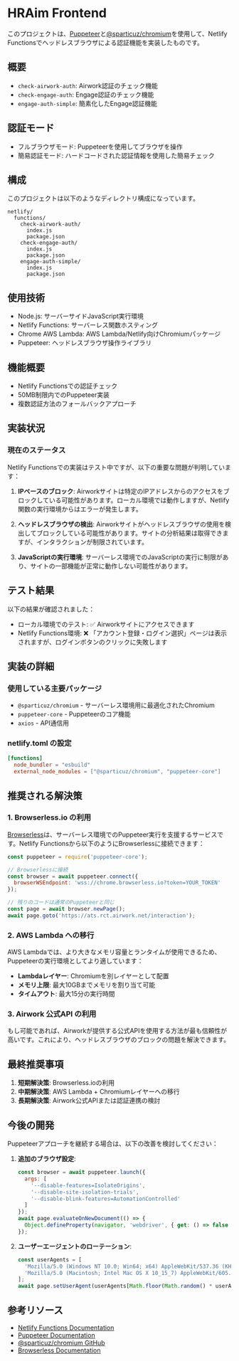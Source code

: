 <!-- 最終更新: 2023-03-23 -->

# HRAim Frontend

このプロジェクトは、[Puppeteer](https://pptr.dev/)と[@sparticuz/chromium](https://github.com/Sparticuz/chromium)を使用して、Netlify Functionsでヘッドレスブラウザによる認証機能を実装したものです。

## 概要

- `check-airwork-auth`: Airwork認証のチェック機能
- `check-engage-auth`: Engage認証のチェック機能
- `engage-auth-simple`: 簡素化したEngage認証機能

## 認証モード

- フルブラウザモード: Puppeteerを使用してブラウザを操作
- 簡易認証モード: ハードコードされた認証情報を使用した簡易チェック

## 構成

このプロジェクトは以下のようなディレクトリ構成になっています。

```
netlify/
  functions/
    check-airwork-auth/
      index.js
      package.json
    check-engage-auth/
      index.js
      package.json
    engage-auth-simple/
      index.js
      package.json
```

## 使用技術

- Node.js: サーバーサイドJavaScript実行環境
- Netlify Functions: サーバーレス関数ホスティング
- Chrome AWS Lambda: AWS Lambda/Netlify向けChromiumパッケージ
- Puppeteer: ヘッドレスブラウザ操作ライブラリ

## 機能概要

- Netlify Functionsでの認証チェック
- 50MB制限内でのPuppeteer実装
- 複数認証方法のフォールバックアプローチ

## 実装状況

### 現在のステータス

Netlify Functionsでの実装はテスト中ですが、以下の重要な問題が判明しています：

1. **IPベースのブロック**: Airworkサイトは特定のIPアドレスからのアクセスをブロックしている可能性があります。ローカル環境では動作しますが、Netlify関数の実行環境からはエラーが発生します。

2. **ヘッドレスブラウザの検出**: Airworkサイトがヘッドレスブラウザの使用を検出してブロックしている可能性があります。サイトの分析結果は取得できますが、インタラクションが制限されています。

3. **JavaScriptの実行環境**: サーバーレス環境でのJavaScriptの実行に制限があり、サイトの一部機能が正常に動作しない可能性があります。

## テスト結果

以下の結果が確認されました：

- ローカル環境でのテスト: ✅ Airworkサイトにアクセスできます
- Netlify Functions環境: ❌ 「アカウント登録・ログイン選択」ページは表示されますが、ログインボタンのクリックに失敗します

## 実装の詳細

### 使用している主要パッケージ

- `@sparticuz/chromium` - サーバーレス環境用に最適化されたChromium
- `puppeteer-core` - Puppeteerのコア機能
- `axios` - API通信用

### netlify.toml の設定

```toml
[functions]
  node_bundler = "esbuild"
  external_node_modules = ["@sparticuz/chromium", "puppeteer-core"]
```

## 推奨される解決策

### 1. Browserless.io の利用

[Browserless](https://www.browserless.io/)は、サーバーレス環境でのPuppeteer実行を支援するサービスです。Netlify Functionsから以下のようにBrowserlessに接続できます：

```javascript
const puppeteer = require('puppeteer-core');

// Browserlessに接続
const browser = await puppeteer.connect({
  browserWSEndpoint: 'wss://chrome.browserless.io?token=YOUR_TOKEN'
});

// 残りのコードは通常のPuppeteerと同じ
const page = await browser.newPage();
await page.goto('https://ats.rct.airwork.net/interaction');
```

### 2. AWS Lambda への移行

AWS Lambdaでは、より大きなメモリ容量とランタイムが使用できるため、Puppeteerの実行環境としてより適しています：

- **Lambdaレイヤー**: Chromiumを別レイヤーとして配置
- **メモリ上限**: 最大10GBまでメモリを割り当て可能
- **タイムアウト**: 最大15分の実行時間

### 3. Airwork 公式API の利用

もし可能であれば、Airworkが提供する公式APIを使用する方法が最も信頼性が高いです。これにより、ヘッドレスブラウザのブロックの問題を解決できます。

## 最終推奨事項

1. **短期解決策**: Browserless.ioの利用
2. **中期解決策**: AWS Lambda + Chromiumレイヤーへの移行
3. **長期解決策**: Airwork公式APIまたは認証連携の検討

## 今後の開発

Puppeteerアプローチを継続する場合は、以下の改善を検討してください：

1. **追加のブラウザ設定**:
   ```javascript
   const browser = await puppeteer.launch({
     args: [
       '--disable-features=IsolateOrigins',
       '--disable-site-isolation-trials',
       '--disable-blink-features=AutomationControlled'
     ]
   });
   await page.evaluateOnNewDocument(() => {
     Object.defineProperty(navigator, 'webdriver', { get: () => false });
   });
   ```

2. **ユーザーエージェントのローテーション**:
   ```javascript
   const userAgents = [
     'Mozilla/5.0 (Windows NT 10.0; Win64; x64) AppleWebKit/537.36 (KHTML, like Gecko) Chrome/120.0.0.0 Safari/537.36',
     'Mozilla/5.0 (Macintosh; Intel Mac OS X 10_15_7) AppleWebKit/605.1.15 (KHTML, like Gecko) Version/16.1 Safari/605.1.15'
   ];
   await page.setUserAgent(userAgents[Math.floor(Math.random() * userAgents.length)]);
   ```

## 参考リソース

- [Netlify Functions Documentation](https://docs.netlify.com/functions/overview/)
- [Puppeteer Documentation](https://pptr.dev/)
- [@sparticuz/chromium GitHub](https://github.com/Sparticuz/chromium)
- [Browserless Documentation](https://docs.browserless.io/) 